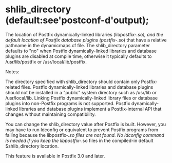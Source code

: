 # shlib_directory (default:see'postconf-d'output); 

 The location of Postfix dynamically-linked libraries
(libpostfix-*.so), and the default location of Postfix database
plugins (postfix-*.so) that have a relative pathname in the
dynamicmaps.cf file.  The shlib_directory parameter defaults to
"no" when Postfix dynamically-linked libraries and database plugins
are disabled at compile time, otherwise it typically defaults to
/usr/lib/postfix or /usr/local/lib/postfix.  

 Notes: 



  The directory specified with shlib_directory should contain
only Postfix-related files. Postfix dynamically-linked libraries
and database plugins should not be installed in a "public" system
directory such as /usr/lib or /usr/local/lib. Linking Postfix
dynamically-linked library files or database plugins into non-Postfix
programs is not supported.  Postfix dynamically-linked libraries
and database plugins implement a Postfix-internal API that changes
without maintaining compatibility.  

  You can change the shlib_directory value after Postfix is
built. However, you may have to run ldconfig or equivalent to prevent
Postfix programs from failing because the libpostfix-*.so files are
not found.  No ldconfig command is needed if you keep the libpostfix-*.so
files in the compiled-in default $shlib_directory location. 



 This feature is available in Postfix 3.0 and later. 


